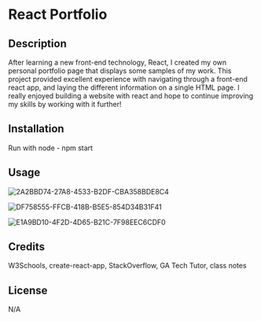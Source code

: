 # React Portfolio

## Description

After learning a new front-end technology, React, I created my own personal portfolio page that displays some samples of my work. This project provided excellent experience with navigating through a front-end react app, and laying the different information on a single HTML page. I really enjoyed building a website with react and hope to continue improving my skills by working with it further!

## Installation

Run with node - npm start

## Usage

![2A2BBD74-27A8-4533-B2DF-CBA358BDE8C4](https://user-images.githubusercontent.com/112831268/203458332-3c7d3f3f-36e6-40e7-acee-3ccaa94709d1.jpeg)

![DF758555-FFCB-418B-B5E5-854D34B31F41](https://user-images.githubusercontent.com/112831268/203458339-867081dc-b1a8-4d1a-b21b-8e1d167eaf3c.jpeg)

![E1A9BD10-4F2D-4D65-B21C-7F98EEC6CDF0](https://user-images.githubusercontent.com/112831268/203458347-e593532d-2973-400f-b1ac-bf7edfab4d4d.jpeg)


## Credits

W3Schools, create-react-app, StackOverflow, GA Tech Tutor, class notes 

## License

N/A 
